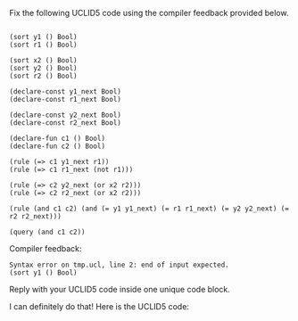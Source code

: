 
Fix the following UCLID5 code using the compiler feedback provided below.

```

(sort y1 () Bool)
(sort r1 () Bool)

(sort x2 () Bool)
(sort y2 () Bool)
(sort r2 () Bool)

(declare-const y1_next Bool)
(declare-const r1_next Bool)

(declare-const y2_next Bool)
(declare-const r2_next Bool)

(declare-fun c1 () Bool)
(declare-fun c2 () Bool)

(rule (=> c1 y1_next r1))
(rule (=> c1 r1_next (not r1)))

(rule (=> c2 y2_next (or x2 r2)))
(rule (=> c2 r2_next (or x2 r2)))

(rule (and c1 c2) (and (= y1 y1_next) (= r1 r1_next) (= y2 y2_next) (= r2 r2_next)))

(query (and c1 c2))
```

Compiler feedback:

```
Syntax error on tmp.ucl, line 2: end of input expected.
(sort y1 () Bool)

```
Reply with your UCLID5 code inside one unique code block.

I can definitely do that! Here is the UCLID5 code:
```
